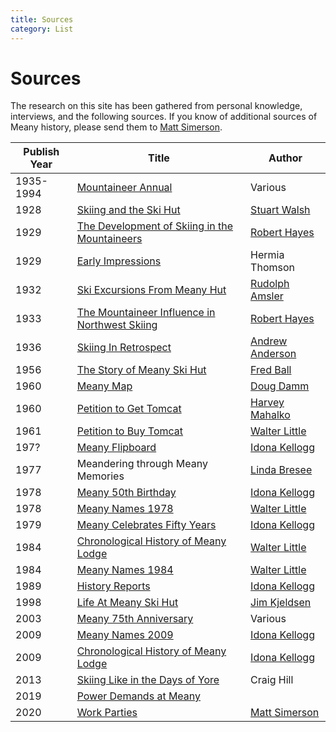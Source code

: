 ```yaml
---
title: Sources
category: List
---
```

# Sources

The research on this site has been gathered from personal knowledge, interviews, and the following sources. If you know of additional sources of Meany history, please send them to [Matt Simerson](/Person/Matt-Simerson).

| Publish Year | Title | Author |
| ------------ | ----- | ------ |
| 1935-1994 | [Mountaineer Annual](/Mountaineer-Annual) | Various
| 1928 | [Skiing and the Ski Hut][hut] | [Stuart Walsh](/Person/Stuart-Walsh)
| 1929 | [The Development of Skiing in the Mountaineers][dev] | [Robert Hayes][rh]
| 1929 | [Early Impressions](Early-Impressions) | Hermia Thomson
| 1932 | [Ski Excursions From Meany Hut][go] | [Rudolph Amsler](/Person/Rudolph-Amsler)
| 1933 | [The Mountaineer Influence in Northwest Skiing][mis] | [Robert Hayes][rh]
| 1936 | [Skiing In Retrospect][sir] | [Andrew Anderson](/Person/Andrew-Anderson)
| 1956 | [The Story of Meany Ski Hut](/History/Story-of-Meany) | [Fred Ball](/Person/Fred-Ball)
| 1960 | [Meany Map](Meany-Map) | [Doug Damm](/Person/Doug-Damm) |
| 1960 | [Petition to Get Tomcat](/Machine/Tomcat/Petition) | [Harvey Mahalko](/Person/Harvey-Mahalko) |
| 1961 | [Petition to Buy Tomcat](/Machine/Tomcat/Buy) | [Walter Little][wl]
| 197? | [Meany Flipboard](Flipboard) | [Idona Kellogg][ik] |
| 1977 | Meandering through Meany Memories | [Linda Bresee](/Person/Linda-Bresee)
| 1978 | [Meany 50th Birthday](/History/Mountaineer) | [Idona Kellogg][ik] |
| 1978 | [Meany Names 1978](Names-Walt-1978) | [Walter Little][wl]
| 1979 | [Meany Celebrates Fifty Years](/History/Meany-Celebrates-50-years) | [Idona Kellogg][ik]
| 1984 | [Chronological History of Meany Lodge](/History/Walt) | [Walter Little][wl]
| 1984 | [Meany Names 1984](Names-Walt) | [Walter Little][wl]
| 1989 | [History Reports](/History/Reports) | [Idona Kellogg][ik]
| 1998 | [Life At Meany Ski Hut][life] | [Jim Kjeldsen](/Person/Jim-Kjeldsen)
| 2003 | [Meany 75th Anniversary](/Event/Anniversary#75th) | Various |
| 2009 | [Meany Names 2009](Names-2009) | [Idona Kellogg][ik]
| 2009 | [Chronological History of Meany Lodge](/History/Idona) | [Idona Kellogg][ik]
| 2013 | [Skiing Like in the Days of Yore][yore] | Craig Hill
| 2019 | [Power Demands at Meany][power]
| 2020 | [Work Parties](Work-Parties) | [Matt Simerson](/Person/Matt-Simerson)


[dev]:  /History/The-Development-of-Skiing-in-the-Mountaineers
[go]:   /Ski-Excursions-From-Meany-Hut
[hut]:  /Skiing-and-the-Ski-Hut
[life]: /Life-At-Meany-Ski-Hut
[ik]:   /Person/Idona-Kellogg
[mis]:  /History/The-Mountaineer-Influence-in-Northwest-Skiing
[rh]:   /Person/Robert-Hayes
[power]: /Person/Ray-Nelson/Electrical-Power-System
[sir]:  /Skiing-in-Retrospect
[wl]:   /Person/Walter-Little
[yore]: https://www.theolympian.com/outdoors/article25316305.html